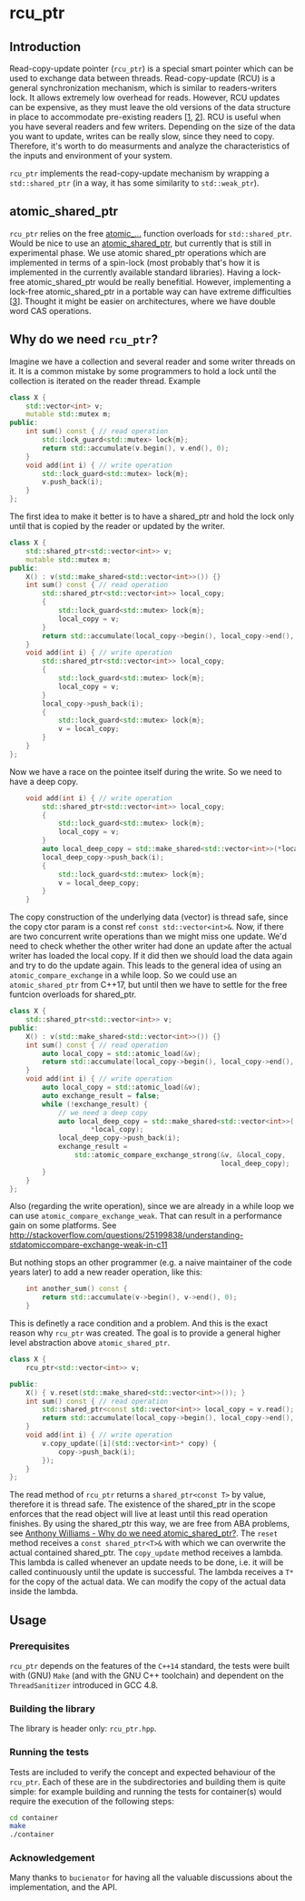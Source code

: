 # rcu_ptr

## Introduction
Read-copy-update pointer (`rcu_ptr`) is a special smart pointer which can be used to exchange data between threads.
Read-copy-update (RCU) is a general synchronization mechanism, which is similar to readers-writers lock.
It allows extremely low overhead for reads. However, RCU updates can be expensive, as they must leave the old versions of the data structure in place to accommodate pre-existing readers \[[1][1], [2][2]\].
RCU is useful when you have several readers and few writers.
Depending on the size of the data you want to update, writes can be really slow, since they need to copy.
Therefore, it's worth to do measurments and analyze the characteristics of the inputs and environment of your system.

`rcu_ptr` implements the read-copy-update mechanism by wrapping a `std::shared_ptr` (in a way, it has some similarity to `std::weak_ptr`). 

## atomic_shared_ptr
`rcu_ptr` relies on the free [atomic_...](http://en.cppreference.com/w/cpp/memory/shared_ptr/atomic) function overloads for `std::shared_ptr`. Would be nice to use an [atomic_shared_ptr](http://en.cppreference.com/w/cpp/experimental/atomic_shared_ptr), but currently that is still in experimental phase.
We use atomic shared_ptr operations which are implemented in terms of a spin-lock (most probably that's how it is implemented in the currently available standard libraries).
Having a lock-free atomic_shared_ptr would be really benefitial. However, implementing a lock-free atomic_shared_ptr in a portable way can have extreme difficulties \[[3][3]\]. Thought it might be easier on architectures, where we have double word CAS operations.

## Why do we need `rcu_ptr`?
Imagine we have a collection and several reader and some writer threads on it.
It is a common mistake by some programmers to hold a lock until the collection is iterated on the reader thread.
Example

```c++
class X {
    std::vector<int> v;
    mutable std::mutex m;
public:
    int sum() const { // read operation
        std::lock_guard<std::mutex> lock{m};
        return std::accumulate(v.begin(), v.end(), 0);
    }
    void add(int i) { // write operation
        std::lock_guard<std::mutex> lock{m};
        v.push_back(i);
    }
};
```

The first idea to make it better is to have a shared_ptr and hold the lock only until that is copied by the reader or updated by the writer.
```c++
class X {
    std::shared_ptr<std::vector<int>> v;
    mutable std::mutex m;
public:
    X() : v(std::make_shared<std::vector<int>>()) {}
    int sum() const { // read operation
        std::shared_ptr<std::vector<int>> local_copy;
        {
            std::lock_guard<std::mutex> lock{m};
            local_copy = v;
        }
        return std::accumulate(local_copy->begin(), local_copy->end(), 0);
    }
    void add(int i) { // write operation
        std::shared_ptr<std::vector<int>> local_copy;
        {
            std::lock_guard<std::mutex> lock{m};
            local_copy = v;
        }
        local_copy->push_back(i);
        {
            std::lock_guard<std::mutex> lock{m};
            v = local_copy;
        }
    }
};
```
Now we have a race on the pointee itself during the write.
So we need to have a deep copy.
```c++
    void add(int i) { // write operation
        std::shared_ptr<std::vector<int>> local_copy;
        {
            std::lock_guard<std::mutex> lock{m};
            local_copy = v;
        }
        auto local_deep_copy = std::make_shared<std::vector<int>>(*local_copy);
        local_deep_copy->push_back(i);
        {
            std::lock_guard<std::mutex> lock{m};
            v = local_deep_copy;
        }
    }
```
The copy construction of the underlying data (vector<int>) is thread safe, since the copy ctor param is a const ref `const std::vector<int>&`.
Now, if there are two concurrent write operations than we might miss one update.
We'd need to check whether the other writer had done an update after the actual writer has loaded the local copy.
If it did then we should load the data again and try to do the update again.
This leads to the general idea of using an `atomic_compare_exchange` in a while loop.
So we could use an `atomic_shared_ptr` from C++17, but until then we have to settle for the free funtcion overloads for shared_ptr.

```c++
class X {
    std::shared_ptr<std::vector<int>> v;
public:
    X() : v(std::make_shared<std::vector<int>>()) {}
    int sum() const { // read operation
        auto local_copy = std::atomic_load(&v);
        return std::accumulate(local_copy->begin(), local_copy->end(), 0);
    }
    void add(int i) { // write operation
        auto local_copy = std::atomic_load(&v);
        auto exchange_result = false;
        while (!exchange_result) {
            // we need a deep copy
            auto local_deep_copy = std::make_shared<std::vector<int>>(
                    *local_copy);
            local_deep_copy->push_back(i);
            exchange_result =
                std::atomic_compare_exchange_strong(&v, &local_copy,
                                                    local_deep_copy);
        }
    }
};
```

Also (regarding the write operation), since we are already in a while loop we can use `atomic_compare_exchange_weak`.
That can result in a performance gain on some platforms.
See http://stackoverflow.com/questions/25199838/understanding-stdatomiccompare-exchange-weak-in-c11

But nothing stops an other programmer (e.g. a naive maintainer of the code years later) to add a new reader operation, like this:
```c++
    int another_sum() const {
        return std::accumulate(v->begin(), v->end(), 0);
    }
```
This is definetly a race condition and a problem. 
And this is the exact reason why `rcu_ptr` was created.
The goal is to provide a general higher level abstraction above `atomic_shared_ptr`.

```c++
class X {
    rcu_ptr<std::vector<int>> v;

public:
    X() { v.reset(std::make_shared<std::vector<int>>()); }
    int sum() const { // read operation
        std::shared_ptr<const std::vector<int>> local_copy = v.read();
        return std::accumulate(local_copy->begin(), local_copy->end(), 0);
    }
    void add(int i) { // write operation
        v.copy_update([i](std::vector<int>* copy) {
            copy->push_back(i);
        });
    }
};
```
The read method of `rcu_ptr` returns a `shared_ptr<const T>` by value, therefore it is thread safe.
The existence of the shared_ptr in the scope enforces that the read object will live at least until this read operation finishes.
By using the shared_ptr this way, we are free from ABA problems, see [Anthony Williams - Why do we need atomic_shared_ptr?](https://www.justsoftwaresolutions.co.uk/threading/why-do-we-need-atomic_shared_ptr.html).
The `reset` method receives a `const shared_ptr<T>&` with which we can overwrite the actual contained shared_ptr.
The `copy_update` method receives a lambda. This lambda is called whenever an update needs to be done, i.e. it will be called continuously until the update is successful.
The lambda receives a `T*` for the copy of the actual data.
We can modify the copy of the actual data inside the lambda.

## Usage
### Prerequisites

`rcu_ptr` depends on the features of the `C++14` standard, the tests were built with (GNU) `Make` (and with the GNU C++ toolchain) and dependent on the `ThreadSanitizer` introduced in GCC 4.8.

### Building the library

The library is header only: `rcu_ptr.hpp`.

### Running the tests

Tests are included to verify the concept and expected behaviour of the `rcu_ptr`. Each of these are in the subdirectories and building them is quite simple:
for example building and running the tests for container(s) would require the execution of the following steps:
```bash
cd container
make
./container
```

[1]: https://lwn.net/Articles/262464/
[2]: https://en.wikipedia.org/wiki/Read-copy-update
[3]: https://github.com/brycelelbach/cppnow_presentations_2016/blob/master/01_wednesday/implementing_a_lock_free_atomic_shared_ptr.pdf

### Acknowledgement

Many thanks to `bucienator` for having all the valuable discussions about the implementation, and the API.
